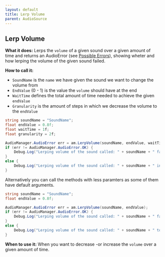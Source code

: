 ```yaml
---
layout: default
title: Lerp Volume
parent: AudioSource
---
```


## Lerp Volume
**What it does:**
Lerps the ```volume``` of a given sound over a given amount of time and returns an AudioError (see [Possible Errors](https://mathewhdyt.github.io/Unity-Audio-Manager/docs/documentation/index/#possible-errors)), showing wheter and how lerping the volume of the given sound failed.

**How to call it:**
- ```SoundName``` is the ```name``` we have given the sound we want to change the volume from
- ```EndValue``` (0 - 1) is the value the ```volume``` should have at the end
- ```WaitTime``` defines the total amount of time needed to achieve the given ```endValue```
- ```Granularity``` is the amount of steps in which we decrease the volume to the ```endValue```

```csharp
string soundName = "SoundName";
float endValue = 0.8f;
float waitTime = 1f;
float granularity = 2f;

AudioManager.AudioError err = am.LerpVolume(soundName, endValue, waitTime, granularity);
if (err != AudioManager.AudioError.OK) {
    Debug.Log("Lerping volume of the sound called: " + soundName + " failed with error id: " + err);
}
else {
    Debug.Log("Lerping volume of the sound called: " + soundName + " in the time: " + waitTime.ToString("0.00") + " seconds with the endValue: " + endValue.ToString("0.00") + " and the granularity: " + granularity.ToString("0.00") + " succesfull");
}
```

Alternatively you can call the methods with less paramters as some of them have default arguments.

```csharp
string soundName = "SoundName";
float endValue = 0.8f;

AudioManager.AudioError err = am.LerpVolume(soundName, endValue);
if (err != AudioManager.AudioError.OK) {
    Debug.Log("Lerping volume of the sound called: " + soundName + " failed with error id: " + err);
}
else {
    Debug.Log("Lerping volume of the sound called: " + soundName + " to the endValue: " + endValue.ToString("0.00") + " succesfull");
}
```

**When to use it:**
When you want to decrease -or increase the ```volume``` over a given amount of time.
